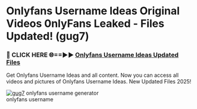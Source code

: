 # Onlyfans Username Ideas Original Videos 0nlyFans Leaked - Files Updated! (gug7)

<h3>🔴 CLICK HERE 🌐==►► <a href="https://tinyurl.com/2r6w6z4p" rel="nofollow">Onlyfans Username Ideas Updated Files</a></h3>

Get Onlyfans Username Ideas and all content. Now you can access all videos and pictures of Onlyfans Username Ideas. New Updated Files 2025!

[![gug7](https://i.imgur.com/CCmkfDU.gif)](https://tinyurl.com/2r6w6z4p)
onlyfans username generator<br>
onlyfans username